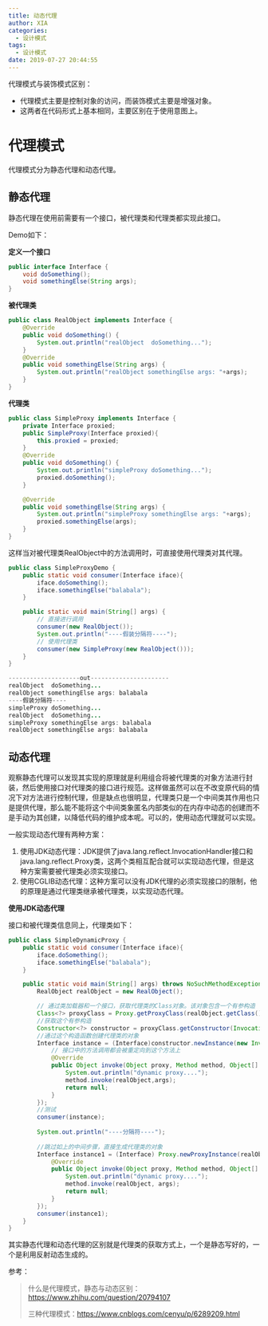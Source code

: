 ```yaml
---
title: 动态代理
author: XIA
categories:
  - 设计模式
tags:
  - 设计模式
date: 2019-07-27 20:44:55
---
```


代理模式与装饰模式区别：

- 代理模式主要是控制对象的访问，而装饰模式主要是增强对象。
- 这两者在代码形式上基本相同，主要区别在于使用意图上。

# 代理模式

代理模式分为静态代理和动态代理。

## 静态代理

静态代理在使用前需要有一个接口，被代理类和代理类都实现此接口。

Demo如下：

**定义一个接口**

````java
public interface Interface {
    void doSomething();
    void somethingElse(String args);
}
````

**被代理类**

````java
public class RealObject implements Interface {
    @Override
    public void doSomething() {
        System.out.println("realObject  doSomething...");
    }
    @Override
    public void somethingElse(String args) {
        System.out.println("realObject somethingElse args: "+args);
    }
}
````

**代理类**

````java
public class SimpleProxy implements Interface {
    private Interface proxied;
    public SimpleProxy(Interface proxied){
        this.proxied = proxied;
    }
    @Override
    public void doSomething() {
        System.out.println("simpleProxy doSomething...");
        proxied.doSomething();
    }

    @Override
    public void somethingElse(String args) {
        System.out.println("simpleProxy somethingElse args: "+args);
        proxied.somethingElse(args);
    }
}
````

这样当对被代理类RealObject中的方法调用时，可直接使用代理类对其代理。

````java
public class SimpleProxyDemo {
    public static void consumer(Interface iface){
        iface.doSomething();
        iface.somethingElse("balabala");
    }

    public static void main(String[] args) {
        // 直接进行调用
        consumer(new RealObject());
        System.out.println("----假装分隔符----");
        // 使用代理类
        consumer(new SimpleProxy(new RealObject()));
    }
}

--------------------out----------------------
realObject  doSomething...
realObject somethingElse args: balabala
----假装分隔符----
simpleProxy doSomething...
realObject  doSomething...
simpleProxy somethingElse args: balabala
realObject somethingElse args: balabala
````

## 动态代理

观察静态代理可以发现其实现的原理就是利用组合将被代理类的对象方法进行封装，然后使用接口对代理类的接口进行规范。这样做虽然可以在不改变原代码的情况下对方法进行控制代理，但是缺点也很明显，代理类只是一个中间类其作用也只是提供代理，那么能不能将这个中间类象匿名内部类似的在内存中动态的创建而不是手动为其创建，以降低代码的维护成本呢。可以的，使用动态代理就可以实现。

一般实现动态代理有两种方案：

1. 使用JDK动态代理：JDK提供了java.lang.reflect.InvocationHandler接口和 java.lang.reflect.Proxy类，这两个类相互配合就可以实现动态代理，但是这种方案需要被代理类必须实现接口。
2. 使用CGLIB动态代理：这种方案可以没有JDK代理的必须实现接口的限制，他的原理是通过代理类继承被代理类，以实现动态代理。

**使用JDK动态代理**

接口和被代理类信息同上，代理类如下：

````java
public class SimpleDynamicProxy {
    public static void consumer(Interface iface){
        iface.doSomething();
        iface.somethingElse("balabala");
    }

    public static void main(String[] args) throws NoSuchMethodException, IllegalAccessException, InvocationTargetException, InstantiationException {
        RealObject realObject = new RealObject();

        // 通过类加载器和一个接口，获取代理类的Class对象。该对象包含一个有参构造
        Class<?> proxyClass = Proxy.getProxyClass(realObject.getClass().getClassLoader(), realObject.getClass().getInterfaces());
        //获取这个有参构造
        Constructor<?> constructor = proxyClass.getConstructor(InvocationHandler.class);
        //通过这个构造函数创建代理类的对象
        Interface instance = (Interface)constructor.newInstance(new InvocationHandler() {
            // 接口中的方法调用都会被重定向到这个方法上
            @Override
            public Object invoke(Object proxy, Method method, Object[] args) throws Throwable {
                System.out.println("dynamic proxy....");
                method.invoke(realObject,args);
                return null;
            }
        });
        //测试
        consumer(instance);
        
        System.out.println("----分隔符----");
        
        //跳过如上的中间步骤，直接生成代理类的对象
        Interface instance1 = (Interface) Proxy.newProxyInstance(realObject.getClass().getClassLoader(), realObject.getClass().getInterfaces(), new InvocationHandler() {
            @Override
            public Object invoke(Object proxy, Method method, Object[] args) throws Throwable {
                System.out.println("dynamic proxy....");
                method.invoke(realObject, args);
                return null;
            }
        });
        consumer(instance1);
    }
}
````

其实静态代理和动态代理的区别就是代理类的获取方式上，一个是静态写好的，一个是利用反射动态生成的。



参考：

> 什么是代理模式，静态与动态区别：https://www.zhihu.com/question/20794107
>
> 三种代理模式：<https://www.cnblogs.com/cenyu/p/6289209.html>

